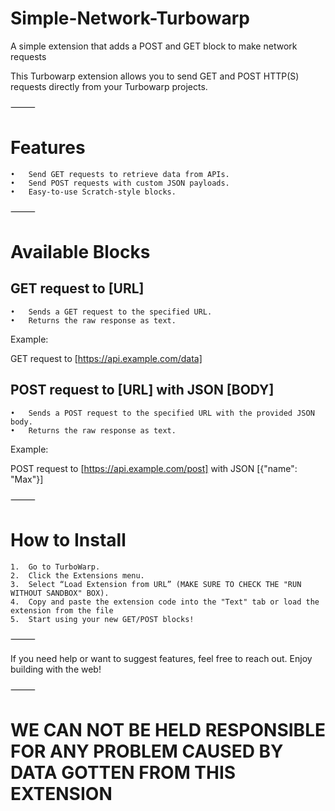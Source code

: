 # Simple-Network-Turbowarp
A simple extension that adds a POST and GET block to make network requests


This Turbowarp extension allows you to send GET and POST HTTP(S) requests directly from your Turbowarp projects.

⸻

# Features
	•	Send GET requests to retrieve data from APIs.
	•	Send POST requests with custom JSON payloads.
	•	Easy-to-use Scratch-style blocks.

⸻

# Available Blocks

## GET request to [URL]
	•	Sends a GET request to the specified URL.
	•	Returns the raw response as text.

Example:

GET request to [https://api.example.com/data]

## POST request to [URL] with JSON [BODY]
	•	Sends a POST request to the specified URL with the provided JSON body.
	•	Returns the raw response as text.

Example:

POST request to [https://api.example.com/post] with JSON [{"name": "Max"}]


⸻

# How to Install


	1.	Go to TurboWarp.
	2.	Click the Extensions menu.
	3.	Select “Load Extension from URL” (MAKE SURE TO CHECK THE "RUN WITHOUT SANDBOX" BOX).
	4.	Copy and paste the extension code into the "Text" tab or load the extension from the file
	5.	Start using your new GET/POST blocks!

⸻

If you need help or want to suggest features, feel free to reach out. Enjoy building with the web! 

⸻

# WE CAN NOT BE HELD RESPONSIBLE FOR ANY PROBLEM CAUSED BY DATA GOTTEN FROM THIS EXTENSION
